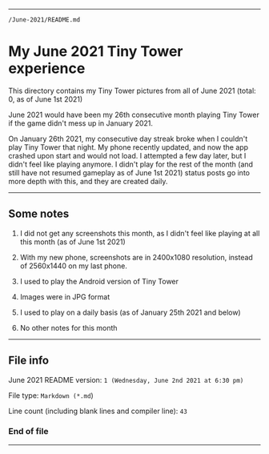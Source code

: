 
***

`/June-2021/README.md`

# My June 2021 Tiny Tower experience

This directory contains my Tiny Tower pictures from all of June 2021 (total: 0, as of June 1st 2021)

June 2021 would have been my 26th consecutive month playing Tiny Tower if the game didn't mess up in January 2021.

On January 26th 2021, my consecutive day streak broke when I couldn't play Tiny Tower that night. My phone recently updated, and now the app crashed upon start and would not load. I attempted a few day later, but I didn't feel like playing anymore. I didn't play for the rest of the month (and still have not resumed gameplay as of June 1st 2021) status posts go into more depth with this, and they are created daily.

***

## Some notes

1. I did not get any screenshots this month, as I didn't feel like playing at all this month (as of June 1st 2021)

2. With my new phone, screenshots are in 2400x1080 resolution, instead of 2560x1440 on my last phone.

3. I used to play the Android version of Tiny Tower

4. Images were in JPG format

5. I used to play on a daily basis (as of January 25th 2021 and below)

6. No other notes for this month

***

## File info

June 2021 README version: `1 (Wednesday, June 2nd 2021 at 6:30 pm)`

File type: `Markdown (*.md`)

Line count (including blank lines and compiler line): `43`

### End of file

***
